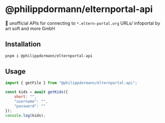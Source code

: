 # @philippdormann/elternportal-api
🔌 unofficial APIs for connecting to `*.eltern-portal.org` URLs/ infoportal by art soft and more GmbH

## Installation
```bash
pnpm i @philippdormann/elternportal-api
```
## Usage
```js
import { getFile } from "@philippdormann/elternportal-api";

const kids = await getKids({
    short: "",
    "username": "",
    "password": ""
});
console.log(kids);
```
